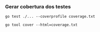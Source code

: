 ### Gerar cobertura dos testes
```
go test ./... --coverprofile coverage.txt
```

```
go tool cover --html=coverage.txt
```